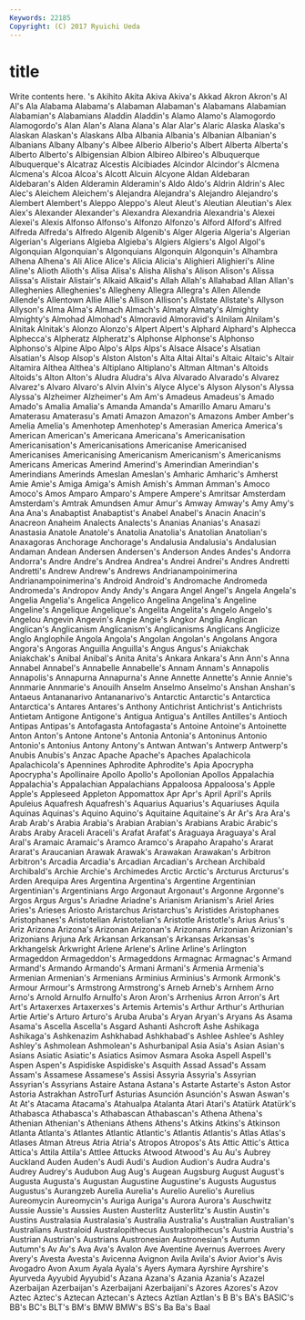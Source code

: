 ```yaml
---
Keywords: 22185 
Copyright: (C) 2017 Ryuichi Ueda
---
```


# title

Write contents here.
's Akihito Akita Akiva
Akiva's Akkad Akron Akron's Al Al's Ala Alabama Alabama's Alabaman
Alabaman's Alabamans Alabamian Alabamian's Alabamians Aladdin Aladdin's Alamo Alamo's Alamogordo
Alamogordo's Alan Alan's Alana Alana's Alar Alar's Alaric Alaska Alaska's
Alaskan Alaskan's Alaskans Alba Albania Albania's Albanian Albanian's Albanians Albany
Albany's Albee Alberio Alberio's Albert Alberta Alberta's Alberto Alberto's Albigensian
Albion Albireo Albireo's Albuquerque Albuquerque's Alcatraz Alcestis Alcibiades Alcindor Alcindor's
Alcmena Alcmena's Alcoa Alcoa's Alcott Alcuin Alcyone Aldan Aldebaran Aldebaran's
Alden Alderamin Alderamin's Aldo Aldo's Aldrin Aldrin's Alec Alec's Aleichem
Aleichem's Alejandra Alejandra's Alejandro Alejandro's Alembert Alembert's Aleppo Aleppo's Aleut
Aleut's Aleutian Aleutian's Alex Alex's Alexander Alexander's Alexandra Alexandria Alexandria's
Alexei Alexei's Alexis Alfonso Alfonso's Alfonzo Alfonzo's Alford Alford's Alfred
Alfreda Alfreda's Alfredo Algenib Algenib's Alger Algeria Algeria's Algerian Algerian's
Algerians Algieba Algieba's Algiers Algiers's Algol Algol's Algonquian Algonquian's Algonquians
Algonquin Algonquin's Alhambra Alhena Alhena's Ali Alice Alice's Alicia Alicia's
Alighieri Alighieri's Aline Aline's Alioth Alioth's Alisa Alisa's Alisha Alisha's
Alison Alison's Alissa Alissa's Alistair Alistair's Alkaid Alkaid's Allah Allah's
Allahabad Allan Allan's Alleghenies Alleghenies's Allegheny Allegra Allegra's Allen Allende
Allende's Allentown Allie Allie's Allison Allison's Allstate Allstate's Allyson Allyson's
Alma Alma's Almach Almach's Almaty Almaty's Almighty Almighty's Almohad Almohad's
Almoravid Almoravid's Alnilam Alnilam's Alnitak Alnitak's Alonzo Alonzo's Alpert Alpert's
Alphard Alphard's Alphecca Alphecca's Alpheratz Alpheratz's Alphonse Alphonse's Alphonso Alphonso's
Alpine Alpo Alpo's Alps Alps's Alsace Alsace's Alsatian Alsatian's Alsop
Alsop's Alston Alston's Alta Altai Altai's Altaic Altaic's Altair Altamira
Althea Althea's Altiplano Altiplano's Altman Altman's Altoids Altoids's Alton Alton's
Aludra Aludra's Alva Alvarado Alvarado's Alvarez Alvarez's Alvaro Alvaro's Alvin
Alvin's Alyce Alyce's Alyson Alyson's Alyssa Alyssa's Alzheimer Alzheimer's Am
Am's Amadeus Amadeus's Amado Amado's Amalia Amalia's Amanda Amanda's Amarillo
Amaru Amaru's Amaterasu Amaterasu's Amati Amazon Amazon's Amazons Amber Amber's
Amelia Amelia's Amenhotep Amenhotep's Amerasian America America's American American's Americana
Americana's Americanisation Americanisation's Americanisations Americanise Americanised Americanises Americanising Americanism Americanism's
Americanisms Americans Americas Amerind Amerind's Amerindian Amerindian's Amerindians Amerinds Ameslan
Ameslan's Amharic Amharic's Amherst Amie Amie's Amiga Amiga's Amish Amish's
Amman Amman's Amoco Amoco's Amos Amparo Amparo's Ampere Ampere's Amritsar
Amsterdam Amsterdam's Amtrak Amundsen Amur Amur's Amway Amway's Amy Amy's
Ana Ana's Anabaptist Anabaptist's Anabel Anabel's Anacin Anacin's Anacreon Anaheim
Analects Analects's Ananias Ananias's Anasazi Anastasia Anatole Anatole's Anatolia Anatolia's
Anatolian Anatolian's Anaxagoras Anchorage Anchorage's Andalusia Andalusia's Andalusian Andaman Andean
Andersen Andersen's Anderson Andes Andes's Andorra Andorra's Andre Andre's Andrea
Andrea's Andrei Andrei's Andres Andretti Andretti's Andrew Andrew's Andrews Andrianampoinimerina
Andrianampoinimerina's Android Android's Andromache Andromeda Andromeda's Andropov Andy Andy's Angara
Angel Angel's Angela Angela's Angelia Angelia's Angelica Angelico Angelina Angelina's
Angeline Angeline's Angelique Angelique's Angelita Angelita's Angelo Angelo's Angelou Angevin
Angevin's Angie Angie's Angkor Anglia Anglican Anglican's Anglicanism Anglicanism's Anglicanisms
Anglicans Anglicize Anglo Anglophile Angola Angola's Angolan Angolan's Angolans Angora
Angora's Angoras Anguilla Anguilla's Angus Angus's Aniakchak Aniakchak's Anibal Anibal's
Anita Anita's Ankara Ankara's Ann Ann's Anna Annabel Annabel's Annabelle
Annabelle's Annam Annam's Annapolis Annapolis's Annapurna Annapurna's Anne Annette Annette's
Annie Annie's Annmarie Annmarie's Anouilh Anselm Anselmo Anselmo's Anshan Anshan's
Antaeus Antananarivo Antananarivo's Antarctic Antarctic's Antarctica Antarctica's Antares Antares's Anthony
Antichrist Antichrist's Antichrists Antietam Antigone Antigone's Antigua Antigua's Antilles Antilles's
Antioch Antipas Antipas's Antofagasta Antofagasta's Antoine Antoine's Antoinette Anton Anton's
Antone Antone's Antonia Antonia's Antoninus Antonio Antonio's Antonius Antony Antony's
Antwan Antwan's Antwerp Antwerp's Anubis Anubis's Anzac Apache Apache's Apaches
Apalachicola Apalachicola's Apennines Aphrodite Aphrodite's Apia Apocrypha Apocrypha's Apollinaire Apollo
Apollo's Apollonian Apollos Appalachia Appalachia's Appalachian Appalachians Appaloosa Appaloosa's Apple
Apple's Appleseed Appleton Appomattox Apr Apr's April April's Aprils Apuleius
Aquafresh Aquafresh's Aquarius Aquarius's Aquariuses Aquila Aquinas Aquinas's Aquino Aquino's
Aquitaine Aquitaine's Ar Ar's Ara Ara's Arab Arab's Arabia Arabia's
Arabian Arabian's Arabians Arabic Arabic's Arabs Araby Araceli Araceli's Arafat
Arafat's Araguaya Araguaya's Aral Aral's Aramaic Aramaic's Aramco Aramco's Arapaho
Arapaho's Ararat Ararat's Araucanian Arawak Arawak's Arawakan Arawakan's Arbitron Arbitron's
Arcadia Arcadia's Arcadian Arcadian's Archean Archibald Archibald's Archie Archie's Archimedes
Arctic Arctic's Arcturus Arcturus's Arden Arequipa Ares Argentina Argentina's Argentine
Argentinian Argentinian's Argentinians Argo Argonaut Argonaut's Argonne Argonne's Argos Argus
Argus's Ariadne Ariadne's Arianism Arianism's Ariel Aries Aries's Arieses Ariosto
Aristarchus Aristarchus's Aristides Aristophanes Aristophanes's Aristotelian Aristotelian's Aristotle Aristotle's Arius
Arius's Ariz Arizona Arizona's Arizonan Arizonan's Arizonans Arizonian Arizonian's Arizonians
Arjuna Ark Arkansan Arkansan's Arkansas Arkansas's Arkhangelsk Arkwright Arlene Arlene's
Arline Arline's Arlington Armageddon Armageddon's Armageddons Armagnac Armagnac's Armand Armand's
Armando Armando's Armani Armani's Armenia Armenia's Armenian Armenian's Armenians Arminius
Arminius's Armonk Armonk's Armour Armour's Armstrong Armstrong's Arneb Arneb's Arnhem
Arno Arno's Arnold Arnulfo Arnulfo's Aron Aron's Arrhenius Arron Arron's
Art Art's Artaxerxes Artaxerxes's Artemis Artemis's Arthur Arthur's Arthurian Artie
Artie's Arturo Arturo's Aruba Aruba's Aryan Aryan's Aryans As Asama
Asama's Ascella Ascella's Asgard Ashanti Ashcroft Ashe Ashikaga Ashikaga's Ashkenazim
Ashkhabad Ashkhabad's Ashlee Ashlee's Ashley Ashley's Ashmolean Ashmolean's Ashurbanipal Asia
Asia's Asian Asian's Asians Asiatic Asiatic's Asiatics Asimov Asmara Asoka
Aspell Aspell's Aspen Aspen's Aspidiske Aspidiske's Asquith Assad Assad's Assam
Assam's Assamese Assamese's Assisi Assyria Assyria's Assyrian Assyrian's Assyrians Astaire
Astana Astana's Astarte Astarte's Aston Astor Astoria Astrakhan AstroTurf Asturias
Asunción Asunción's Aswan Aswan's At At's Atacama Atacama's Atahualpa Atalanta
Atari Atari's Atatürk Atatürk's Athabasca Athabasca's Athabascan Athabascan's Athena Athena's
Athenian Athenian's Athenians Athens Athens's Atkins Atkins's Atkinson Atlanta Atlanta's
Atlantes Atlantic Atlantic's Atlantis Atlantis's Atlas Atlas's Atlases Atman Atreus
Atria Atria's Atropos Atropos's Ats Attic Attic's Attica Attica's Attila
Attila's Attlee Attucks Atwood Atwood's Au Au's Aubrey Auckland Auden
Auden's Audi Audi's Audion Audion's Audra Audra's Audrey Audrey's Audubon
Aug Aug's Augean Augsburg August August's Augusta Augusta's Augustan Augustine
Augustine's Augusts Augustus Augustus's Aurangzeb Aurelia Aurelia's Aurelio Aurelio's Aurelius
Aureomycin Aureomycin's Auriga Auriga's Aurora Aurora's Auschwitz Aussie Aussie's Aussies
Austen Austerlitz Austerlitz's Austin Austin's Austins Australasia Australasia's Australia Australia's
Australian Australian's Australians Australoid Australopithecus Australopithecus's Austria Austria's Austrian Austrian's
Austrians Austronesian Austronesian's Autumn Autumn's Av Av's Ava Ava's Avalon
Ave Aventine Avernus Averroes Avery Avery's Avesta Avesta's Avicenna Avignon
Avila Avila's Avior Avior's Avis Avogadro Avon Axum Ayala Ayala's
Ayers Aymara Ayrshire Ayrshire's Ayurveda Ayyubid Ayyubid's Azana Azana's Azania
Azania's Azazel Azerbaijan Azerbaijan's Azerbaijani Azerbaijani's Azores Azores's Azov Aztec
Aztec's Aztecan Aztecan's Aztecs Aztlan Aztlan's B B's BA's BASIC's
BB's BC's BLT's BM's BMW BMW's BS's Ba Ba's Baal
